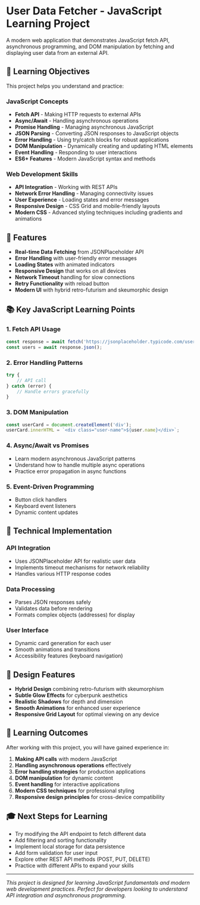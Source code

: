 # User Data Fetcher - JavaScript Learning Project

A modern web application that demonstrates JavaScript fetch API, asynchronous programming, and DOM manipulation by fetching and displaying user data from an external API.

## 🎯 Learning Objectives

This project helps you understand and practice:

### **JavaScript Concepts**
- **Fetch API** - Making HTTP requests to external APIs
- **Async/Await** - Handling asynchronous operations
- **Promise Handling** - Managing asynchronous JavaScript
- **JSON Parsing** - Converting JSON responses to JavaScript objects
- **Error Handling** - Using try/catch blocks for robust applications
- **DOM Manipulation** - Dynamically creating and updating HTML elements
- **Event Handling** - Responding to user interactions
- **ES6+ Features** - Modern JavaScript syntax and methods

### **Web Development Skills**
- **API Integration** - Working with REST APIs
- **Network Error Handling** - Managing connectivity issues
- **User Experience** - Loading states and error messages
- **Responsive Design** - CSS Grid and mobile-friendly layouts
- **Modern CSS** - Advanced styling techniques including gradients and animations

## 🚀 Features

- **Real-time Data Fetching** from JSONPlaceholder API
- **Error Handling** with user-friendly error messages
- **Loading States** with animated indicators
- **Responsive Design** that works on all devices
- **Network Timeout** handling for slow connections
- **Retry Functionality** with reload button
- **Modern UI** with hybrid retro-futurism and skeumorphic design

## 📚 Key JavaScript Learning Points

### 1. **Fetch API Usage**
```javascript
const response = await fetch('https://jsonplaceholder.typicode.com/users');
const users = await response.json();
```

### 2. **Error Handling Patterns**
```javascript
try {
    // API call
} catch (error) {
    // Handle errors gracefully
}
```

### 3. **DOM Manipulation**
```javascript
const userCard = document.createElement('div');
userCard.innerHTML = `<div class="user-name">${user.name}</div>`;
```

### 4. **Async/Await vs Promises**
- Learn modern asynchronous JavaScript patterns
- Understand how to handle multiple async operations
- Practice error propagation in async functions

### 5. **Event-Driven Programming**
- Button click handlers
- Keyboard event listeners
- Dynamic content updates

## 🔧 Technical Implementation

### **API Integration**
- Uses JSONPlaceholder API for realistic user data
- Implements timeout mechanisms for network reliability
- Handles various HTTP response codes

### **Data Processing**
- Parses JSON responses safely
- Validates data before rendering
- Formats complex objects (addresses) for display

### **User Interface**
- Dynamic card generation for each user
- Smooth animations and transitions
- Accessibility features (keyboard navigation)

## 🎨 Design Features

- **Hybrid Design** combining retro-futurism with skeumorphism
- **Subtle Glow Effects** for cyberpunk aesthetics
- **Realistic Shadows** for depth and dimension
- **Smooth Animations** for enhanced user experience
- **Responsive Grid Layout** for optimal viewing on any device

## 🌟 Learning Outcomes

After working with this project, you will have gained experience in:

1. **Making API calls** with modern JavaScript
2. **Handling asynchronous operations** effectively
3. **Error handling strategies** for production applications
4. **DOM manipulation** for dynamic content
5. **Event handling** for interactive applications
6. **Modern CSS techniques** for professional styling
7. **Responsive design principles** for cross-device compatibility

## 🎓 Next Steps for Learning

- Try modifying the API endpoint to fetch different data
- Add filtering and sorting functionality
- Implement local storage for data persistence
- Add form validation for user input
- Explore other REST API methods (POST, PUT, DELETE)
- Practice with different APIs to expand your skills

---

*This project is designed for learning JavaScript fundamentals and modern web development practices. Perfect for developers looking to understand API integration and asynchronous programming.*

